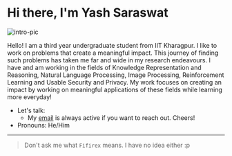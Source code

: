 # Hi there, I'm **Yash Saraswat** 

<!-- [![Linkedin Badge](https://img.shields.io/badge/LinkedIn-0077B5?style=for-the-badge&logo=linkedin&logoColor=white)](https://www.linkedin.com/in/yash-saraswat-b93a95179/)
[![Instagram Badge](https://img.shields.io/badge/Instagram-E4405F?style=for-the-badge&logo=instagram&logoColor=white)](https://www.instagram.com/yashshsh_37/)
[![Facebook Badge](https://img.shields.io/badge/Facebook-1877F2?style=for-the-badge&logo=facebook&logoColor=white)](https://www.facebook.com/yash.saraswat.549/) -->

<img align="centre" alt="intro-pic" src="https://github.com/Fifirex/Fifirex/blob/main/rocket.png"/>

Hello! I am a third year undergraduate student from IIT Kharagpur. I like to work on problems that create a meaningful impact. This journey of finding such problems has taken me far and wide in my research endeavours. I have and am working in the fields of Knowledge Representation and Reasoning, Natural Language Processing, Image Processing, Reinforcement Learning and Usable Security and Privacy. My work focuses on creating an impact by working on meaningful applications of these fields while learning more everyday!

 - Let's talk:
    - My [email](mailto:yashsaraswat3701@gmail.com) is always active if you want to reach out. Cheers!
 - Pronouns: He/Him

---

> Don't ask me what `Fifirex` means. I have no idea either :p
